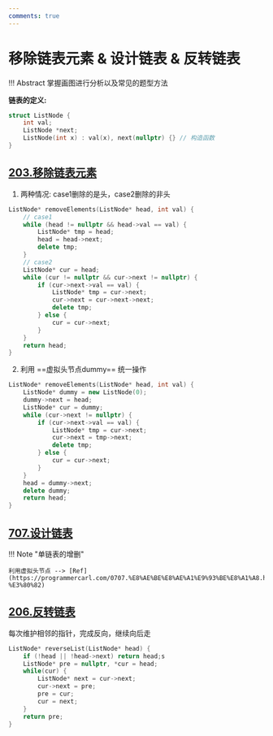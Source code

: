 ```yaml
---
comments: true
---
```


# 移除链表元素 & 设计链表 & 反转链表


!!! Abstract
    掌握画图进行分析以及常见的题型方法

**链表的定义:**
```c++ linenums="1"
struct ListNode {
    int val;
    ListNode *next;
    ListNode(int x) : val(x), next(nullptr) {} // 构造函数
}
```

## [203.移除链表元素](https://leetcode.cn/problems/remove-linked-list-elements/)

1. 两种情况: case1删除的是头，case2删除的非头
```c++ linenums="1"
ListNode* removeElements(ListNode* head, int val) {
    // case1
    while (head != nullptr && head->val == val) {
        ListNode* tmp = head;
        head = head->next;
        delete tmp;
    }
    // case2
    ListNode* cur = head;
    while (cur != nullptr && cur->next != nullptr) {
        if (cur->next->val == val) {
            ListNode* tmp = cur->next;
            cur->next = cur->next->next;
            delete tmp;
        } else {
            cur = cur->next;
        }
    }
    return head;
}
```
2. 利用 ==虚拟头节点dummy== 统一操作
```c++ linenums="1" hl_lines="2"
ListNode* removeElements(ListNode* head, int val) {
    ListNode* dummy = new ListNode(0);
    dummy->next = head;
    ListNode* cur = dummy;
    while (cur->next != nullptr) {
        if (cur->next->val == val) {
            ListNode* tmp = cur->next;
            cur->next = tmp->next;
            delete tmp;
        } else {
            cur = cur->next;
        }
    }
    head = dummy->next;
    delete dummy;
    return head;
}
```
## [707.设计链表](https://leetcode.cn/problems/design-linked-list/)

!!! Note "单链表的增删"

    利用虚拟头节点 --> [Ref](https://programmercarl.com/0707.%E8%AE%BE%E8%AE%A1%E9%93%BE%E8%A1%A8.html#%E6%80%9D%E8%B7%AF:~:text=%E6%9D%A5%E8%BF%9B%E8%A1%8C%E6%93%8D%E4%BD%9C%E3%80%82-,%E8%AE%BE%E7%BD%AE%E4%B8%80%E4%B8%AA%E8%99%9A%E6%8B%9F%E5%A4%B4%E7%BB%93%E7%82%B9%E5%9C%A8%E8%BF%9B%E8%A1%8C%E6%93%8D%E4%BD%9C,-%E3%80%82)

## [206.反转链表](https://leetcode.cn/problems/reverse-linked-list/description/)

每次维护相邻的指针，完成反向，继续向后走
```c++ linenums="1"
ListNode* reverseList(ListNode* head) {
    if (!head || !head->next) return head;s
    ListNode* pre = nullptr, *cur = head;
    while(cur) {
        ListNode* next = cur->next;
        cur->next = pre;
        pre = cur;
        cur = next;
    }
    return pre;
}
```

